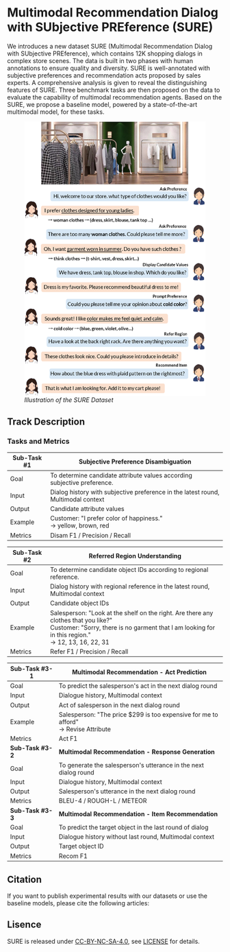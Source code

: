 # Multimodal Recommendation Dialog with SUbjective PREference (SURE) 

We introduces a new dataset SURE (Multimodal Recommendation Dialog with SUbjective PREference), which contains 12K shopping dialogs in complex store scenes. The data is built in two phases with human annotations to ensure quality and diversity. SURE is well-annotated with subjective preferences and recommendation acts proposed by sales experts. A comprehensive analysis is given to reveal the distinguishing features of SURE. Three benchmark tasks are then proposed on the data to evaluate the capability of multimodal recommendation agents. Based on the SURE, we propose a baseline model, powered by a state-of-the-art multimodal model, for these tasks. 


<figure>
<img src="./overview-sure.png" width="550" alt="Illustration of the SURE Dataset" align="center"> 
<figcaption><i>Illustration of the SURE Dataset</i></figcaption> 
</figure>

## Track Description
### Tasks and Metrics
| Sub-Task #1 | Subjective Preference Disambiguation |
|---------|---------------------------------------------------------------------------------------------------------------------------------------|
| Goal | To determine candidate attribute values according subjective preference. |
| Input | Dialog history with subjective preference in the latest round, Multimodal context |
| Output | Candidate attribute values |
| Example | Customer: "I prefer color of happiness." <br> → yellow, brown, red |
| Metrics | Disam F1 / Precision / Recall |

| Sub-Task #2 | Referred Region Understanding |
|---------|---------------------------------------------------------------------------------------------------------------------------------------|
| Goal | To determine candidate object IDs according to regional reference. |
| Input | Dialog history with regional reference in the latest round, Multimodal context |
| Output |  Candidate object IDs |
| Example | Salesperson: "Look at the shelf on the right. Are there any clothes that you like?" <br> Customer: "Sorry, there is no garment that I am looking for in this region." <br> → 12, 13, 16, 22, 31 |
| Metrics |  Refer F1 / Precision / Recall |

| Sub-Task #3-1 | Multimodal Recommendation - Act Prediction |
|---------|---------------------------------------------------------------------------------------------------------------------------------------|
| Goal | To predict the salesperson's act in the next dialog round |
| Input | Dialogue history, Multimodal context |
| Output | Act of salesperson in the next dialog round |
| Example | Salesperson: "The price $299 is too expensive for me to afford" <br> → Revise Attribute |
| Metrics | Act F1 |
| **Sub-Task #3-2** | **Multimodal Recommendation - Response Generation** |
| Goal | To generate the salesperson's utterance in the next dialog round |
| Input | Dialogue history, Multimodal context |
| Output | Salesperson's utterance in the next dialog round |
| Metrics | BLEU-4 / ROUGH-L / METEOR |
| **Sub-Task #3-3** | **Multimodal Recommendation - Item Recommendation** |
| Goal | To predict the target object in the last round of dialog |
| Input | Dialogue history without last round, Multimodal context |
| Output | Target object ID |
| Metrics | Recom F1 |

## Citation
If you want to publish experimental results with our datasets or use the baseline models, please cite the following articles:


## Lisence
SURE is released under [CC-BY-NC-SA-4.0](https://creativecommons.org/licenses/by-nc-sa/4.0/legalcode), see [LICENSE](LICENSE) for details.

